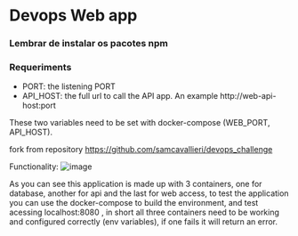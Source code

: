 # Devops Web app 

### Lembrar de instalar os pacotes npm

### Requeriments

- PORT: the listening PORT
- API_HOST: the full url to call the API app. An example http://web-api-host:port

These two variables need to be set with docker-compose (WEB_PORT, API_HOST).

fork from repository https://github.com/samcavallieri/devops_challenge

Functionality:
![image](https://user-images.githubusercontent.com/70732391/128958652-af2d1ed4-5506-4341-9884-c61c2cd6fb9b.png)

As you can see this application is made up with 3 containers, one for database, another for api and the last for web access, to test the application you can use the docker-compose to build the environment, and test acessing localhost:8080 , in short all three containers need to be working and configured correctly (env variables), if one fails it will return an error. 